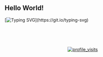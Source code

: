 ## Hello World!
[![Typing SVG](https://readme-typing-svg.demolab.com?font=Fira+Code&size=15&duration=2000&pause=2000&color=BEF0CB&width=435&lines=Ol%C3%A1!+.+.+.;Eu+sou+Jo%C3%A3o+Vitor+Fonseca+.+.+.;Bem+vindo+ao+meu+github+!+.+.+.)](https://git.io/typing-svg)

<div align="center">
   <a href="https://github.com/Joaovitron999">

   <br>
   <br>
   <br>
   

 

   
[![profile_visits](https://komarev.com/ghpvc/?username=Joaovitron999&color=blue&style=flat-square&label=Profile+Visits)](https://github.com/Joaovitron999 "since Dec 25, 2020")
